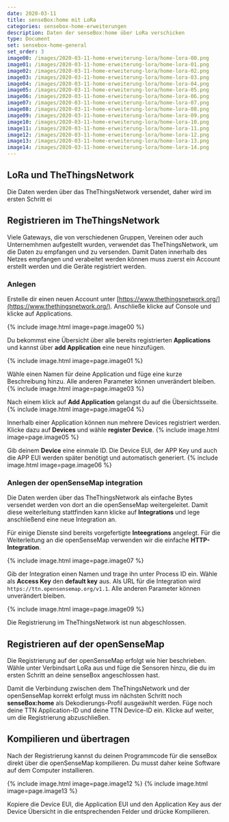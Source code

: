 ```yaml
---
date: 2020-03-11
title: senseBox:home mit LoRa
categories: sensebox-home-erweiterungen
description: Daten der senseBox:home über LoRa verschicken
type: Document
set: sensebox-home-general
set_order: 3
image00: /images/2020-03-11-home-erweiterung-lora/home-lora-00.png
image01: /images/2020-03-11-home-erweiterung-lora/home-lora-01.png
image02: /images/2020-03-11-home-erweiterung-lora/home-lora-02.png
image03: /images/2020-03-11-home-erweiterung-lora/home-lora-03.png
image04: /images/2020-03-11-home-erweiterung-lora/home-lora-04.png
image05: /images/2020-03-11-home-erweiterung-lora/home-lora-05.png
image06: /images/2020-03-11-home-erweiterung-lora/home-lora-06.png
image07: /images/2020-03-11-home-erweiterung-lora/home-lora-07.png
image08: /images/2020-03-11-home-erweiterung-lora/home-lora-08.png
image09: /images/2020-03-11-home-erweiterung-lora/home-lora-09.png
image10: /images/2020-03-11-home-erweiterung-lora/home-lora-10.png
image11: /images/2020-03-11-home-erweiterung-lora/home-lora-11.png
image12: /images/2020-03-11-home-erweiterung-lora/home-lora-12.png
image13: /images/2020-03-11-home-erweiterung-lora/home-lora-13.png
image14: /images/2020-03-11-home-erweiterung-lora/home-lora-14.png
---
```


## LoRa und TheThingsNetwork

Die Daten werden über das TheThingsNetwork versendet, daher wird im ersten Schritt ei

## Registrieren im TheThingsNetwork

Viele Gateways, die von verschiedenen Gruppen, Vereinen oder auch Unternemhmen aufgestellt wurden, verwendet das TheThingsNetwork, um die Daten zu empfangen und zu versenden. Damit Daten innerhalb des Netzes empfangen und verabeitet werden können muss zuerst ein Account erstellt werden und die Geräte registriert werden.

### Anlegen

Erstelle dir einen neuen Account unter [https://www.thethingsnetwork.org/](https://www.thethingsnetwork.org/). Anschließe klicke auf Console und klicke auf Applications.

{% include image.html image=page.image00 %}

Du bekommst eine Übersicht über alle bereits registrierten **Applications** und kannst über **add Application** eine neue hinzufügen. 

{% include image.html image=page.image01 %}

Wähle einen Namen für deine Application und füge eine kurze Beschreibung hinzu. Alle anderen Parameter können unverändert bleiben.
{% include image.html image=page.image03 %}

Nach einem klick auf **Add Application** gelangst du auf die Übersichtsseite. 
{% include image.html image=page.image04 %}

Innerhalb einer Application können nun mehrere Devices registriert werden. Klicke dazu auf **Devices** und wähle **register Device**. 
{% include image.html image=page.image05 %}

Gib deinem **Device** eine einmale ID. Die Device EUI, der APP Key und auch die APP EUI werden später benötigt und automatisch generiert. 
{% include image.html image=page.image06 %}

### Anlegen der openSenseMap integration

Die Daten werden über das TheThingsNetwork als einfache Bytes versendet werden von dort an die openSenseMap weitergeleitet. Damit diese weiterleitung stattfinden kann klicke auf **Integrations** und lege anschließend eine neue Integration an. 

Für einige Dienste sind bereits vorgefertigte **Inteegrations** angelegt. Für die Weiterleitung an die openSenseMap verwenden wir die einfache **HTTP-Integration**. 

{% include image.html image=page.image07 %}

Gib der Integration einen Namen und trage ihn unter Process ID ein. Wähle als **Access Key** den __default key__ aus. Als URL für die Integration wird `https://ttn.opensensemap.org/v1.1`. Alle anderen Parameter können unverändert bleiben. 

{% include image.html image=page.image09 %}

Die Registrierung im TheThingsNetwork ist nun abgeschlossen. 


## Registrieren auf der openSenseMap

Die Registrierung auf der openSenseMap erfolgt wie hier beschrieben. Wähle unter Verbindsart LoRa aus und füge die Sensoren hinzu, die du im ersten Schritt an deine senseBox angeschlossen hast. 

Damit die Verbindung zwischen dem TheThingsNetwork und der openSenseMap korrekt erfolgt muss im nächsten Schritt noch **senseBox:home** als Dekodierungs-Profil ausgeäwhlt werden. Füge noch deine TTN Application-ID und deine TTN Device-ID ein. Klicke auf weiter, um die Registrierung abzuschließen.

## Kompilieren und übertragen

Nach der Registrierung kannst du deinen Programmcode für die senseBox direkt über die openSenseMap kompilieren. Du musst daher keine Software auf dem Computer installieren. 

{% include image.html image=page.image12 %}
{% include image.html image=page.image13 %}


Kopiere die Device EUI, die Application EUI und den Application Key aus der Device Übersicht in die entsprechenden Felder und drücke Kompilieren.


